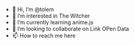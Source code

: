 - 👋 Hi, I’m @tolem
- 👀 I’m interested in The Witcher
- 🌱 I’m currently learning anime.js
- 💞️ I’m looking to collaborate on Link OPen Data
- 📫 How to reach me here

<!---
tolem/tolem is a ✨ special ✨ repository because its `README.md` (this file) appears on your GitHub profile.
You can click the Preview link to take a look at your changes.
--->

